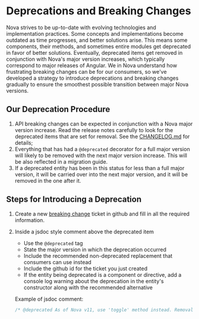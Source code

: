 # Deprecations and Breaking Changes

Nova strives to be up-to-date with evolving technologies and implementation practices. Some concepts and implementations become outdated as time progresses, and better solutions arise.
This means some components, their methods, and sometimes entire modules get deprecated in favor of better solutions. Eventually, deprecated items get removed
in conjunction with Nova's major version increases, which typically correspond to major releases of Angular. We in Nova understand
how frustrating breaking changes can be for our consumers, so we've developed a strategy to introduce deprecations and breaking changes gradually
to ensure the smoothest possible transition between major Nova versions.

## Our Deprecation Procedure

1. API breaking changes can be expected in conjunction with a Nova major version increase. Read the release notes carefully to look for the deprecated items that are set for removal. See the [CHANGELOG.md](./CHANGELOG.md) for details;
2. Everything that has had a `@deprecated` decorator for a full major version will likely to be removed with the next major version increase. This will be also reflected in a migration guide.
3. If a deprecated entity has been in this status for less than a full major version, it will be carried over into the next major version, and it will be removed in the one after it.

## Steps for Introducing a Deprecation

1. Create a new [breaking change](https://github.com/solarwinds/nova/issues/new?assignees=&labels=&template=breaking_change_task.md&title=) ticket in github and fill in all the required information.
2. Inside a jsdoc style comment above the deprecated item

    - Use the `@deprecated` tag
    - State the major version in which the deprecation occurred
    - Include the recommended non-deprecated replacement that consumers can use instead
    - Include the github id for the ticket you just created
    - If the entity being deprecated is a component or directive, add a console log warning about the deprecation in the entity's constructor along with the recommended alternative

    Example of jsdoc comment:

    ```typescript
    /* @deprecated As of Nova v11, use 'toggle' method instead. Removal: GH-1 */
    ```
